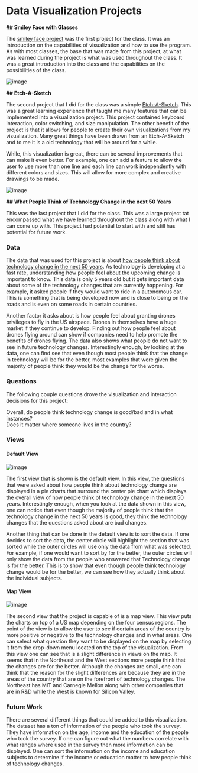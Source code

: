# Data Visualization Projects

**## Smiley Face with Glasses**

The [smiley face project](https://beta.vizhub.com/nasmith2/e4004c61dcee44e2be50cb30dacd6c8f) was the first project for the class. It was an introduction on the capabilities of visualization and how to use the program. As with most classes, the base that was made from this project, at what was learned during the project is what was used throughout the class. It was a great introduction into the class and the capabilities on the possibilities of the class.  

![image](https://user-images.githubusercontent.com/44979955/67593325-f48e4980-f72f-11e9-9ace-54462d875c63.png)

**## Etch-A-Sketch**

The second project that I did for the class was a simple [Etch-A-Sketch](https://beta.vizhub.com/nasmith2/609cd1310ff349d5bbe146371d03dbd7). This was a great learning experience that taught me many features that can be implemented into a visualization project. This project contained keyboard interaction, color switching, and size manipulation. The other benefit of the project is that it allows for people to create their own visualizations from my visualization. Many great things have been drawn from an Etch-A-Sketch and to me it is a old technology that will be around for a while. 

While, this visualization is great, there can be several improvements that can make it even better. For example, one can add a feature to allow the user to use more than one line and each line can work independently with different colors and sizes. This will allow for more complex and creative drawings to be made.

![image](https://user-images.githubusercontent.com/44979955/67592040-bcd1d280-f72c-11e9-9212-8b49e6a81c42.png)

**## What People Think of Technology Change in the next 50 Years**

This was the last project that I did for the class. This was a large project tat encompassed what we have learned throughout the class along with what I can come up with. This project had potential to start with and still has potential for future work.

### Data

The data that was used for this project is about [how people think about technology change in the next 50 years](https://gist.github.com/nasmith2/f7306cec68cf23c53a77f03efe7d70c0#file-technologychangebetterorworse-csv). As technology is developing at a fast rate, understanding how people feel about the upcoming change is important to know. This data is only 5 years old but it gets important data about some of the technology changes that are currently happening. For example, it asked people if they would want to ride in a autonomous car. This is something that is being developed now and is close to being on the roads and is even on some roads in certain countries. 

Another factor it asks about is how people feel about granting drones privileges to fly in the US airspace. Drones in themselves have a huge market if they continue to develop. Finding out how people feel about drones flying around can show if companies need to help promote the benefits of drones flying. The data also shows what people do not want to see in future technology changes. Interestingly enough, by looking at the data, one can find see that even though most people think that the change in technology will be for the better, most examples that were given the majority of people think they would be the change for the worse.

### Questions

The following couple questions drove the visualization and interaction decisions for this project:

Overall, do people think technology change is good/bad and in what instances?
<br />Does it matter where someone lives in the country? 

### Views

#### Default View
![image](https://user-images.githubusercontent.com/44979955/67594447-58b20d00-f732-11e9-9982-017c2e234d29.png)

The first view that is shown is the default view. In this view, the questions that were asked about how people think about technology change are displayed in a pie charts that surround the center pie chart which displays the overall view of how people think of technology change in the next 50 years. Interestingly enough, when you look at the data shown in this view, one can notice that even though the majority of people think that the technology change in the next 50 years is good, they think the technology changes that the questions asked about are bad changes. 

Another thing that can be done in the default view is to sort the data. If one decides to sort the data, the center circle will highlight the section that was sorted while the outer circles will use only the data from what was selected. For example, if one would want to sort by for the better, the outer circles will only show the data from the people who answered that Technology change is for the better. This is to show that even though people think technology change would be for the better, we can see how they actually think about the individual subjects.

#### Map View
![image](https://user-images.githubusercontent.com/44979955/67594481-6ff0fa80-f732-11e9-9cba-6afd0da5f6d0.png)

The second view that the project is capable of is a map view. This view puts the charts on top of a US map depending on the four census regions. The point of the view is to allow the user to see if certain areas of the country is more positive or negative to the technology changes and in what areas. One can select what question they want to be displayed on the map by selecting it from the drop-down menu located on the top of the visualization. From this view one can see that is a slight difference in views on the map. It seems that in the Northeast and the West sections more people think that the changes are for the better. Although the changes are small, one can think that the reason for the slight differences are because they are in the areas of the country that are on the forefront of technology changes. The Northeast has MIT and Carnegie Mellon along with other companies that are in R&D while the West is known for Silicon Valley.   

### Future Work
There are several different things that could be added to this visualization. The dataset has a ton of information of the people who took the survey. They have information on the age, income and the education of the people who took the survey. If one can figure out what the numbers correlate with what ranges where used in the survey then more information can be displayed. One can sort the information on the income and education subjects to determine if the income or education matter to how people think of technology changes.
